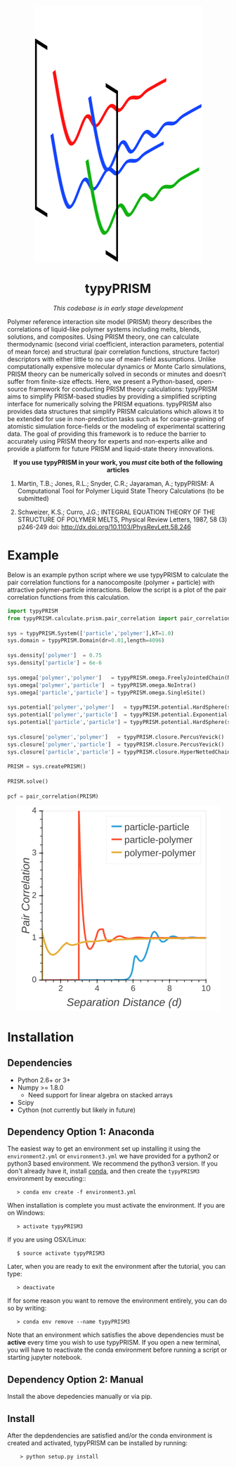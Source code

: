 <p align="center">
    <img src='./img/graphic.png' />
</p>
<h1 align="center">typyPRISM</h1>
<p align="center"> <i>This codebase is in early stage development</i></p>
<p>
Polymer reference interaction site model (PRISM) theory describes the correlations of liquid-like polymer systems including melts, blends, solutions, and composites. Using PRISM theory, one can calculate thermodynamic (second virial coefficient,  interaction parameters, potential of mean force) and structural (pair correlation functions, structure factor) descriptors with either little to no use of mean-field assumptions. Unlike computationally expensive molecular dynamics or Monte Carlo simulations, PRISM theory can be numerically solved in seconds or minutes and doesn’t suffer from finite-size effects. Here, we present a Python-based, open-source framework for conducting PRISM theory calculations: typyPRISM aims to simplify PRISM-based studies by providing a simplified scripting interface for numerically solving the PRISM equations. typyPRISM also provides data structures that simplify PRISM calculations which allows it to be extended for use in non-prediction tasks such as for coarse-graining of atomistic simulation force-fields or the modeling of experimental scattering data. The goal of providing this framework is to reduce the barrier to accurately using PRISM theory for experts and non-experts alike and provide a platform for future PRISM and liquid-state theory innovations. 
</p>

<p align="center"> <b>If you use typyPRISM in your work, you <i>must</i> cite both of the following articles</b></p>

1. Martin, T.B.; Jones, R.L.; Snyder, C.R.; Jayaraman, A.; typyPRISM: A Computational Tool for Polymer Liquid State Theory Calculations (to be submitted)

2. Schweizer, K.S.; Curro, J.G.; INTEGRAL EQUATION THEORY OF THE STRUCTURE OF POLYMER MELTS, Physical Review Letters, 1987, 58 (3) p246-249 doi: http://dx.doi.org/10.1103/PhysRevLett.58.246


Example
=======
Below is an example python script where we use typyPRISM to calculate the pair correlation functions for a
nanocomposite (polymer + particle) with attractive polymer-particle interactions. Below the script is a plot
of the pair correlation functions from this calculation.

```python
import typyPRISM
from typyPRISM.calculate.prism.pair_correlation import pair_correlation

sys = typyPRISM.System(['particle','polymer'],kT=1.0)
sys.domain = typyPRISM.Domain(dr=0.01,length=4096)
    
sys.density['polymer']  = 0.75
sys.density['particle'] = 6e-6

sys.omega['polymer','polymer']   = typyPRISM.omega.FreelyJointedChain(N=100,l=4.0/3.0)
sys.omega['polymer','particle']  = typyPRISM.omega.NoIntra()
sys.omega['particle','particle'] = typyPRISM.omega.SingleSite()

sys.potential['polymer','polymer']   = typyPRISM.potential.HardSphere(sigma=1.0)
sys.potential['polymer','particle']  = typyPRISM.potential.Exponential(sigma=3.0,alpha=0.5,epsilon=1.0)
sys.potential['particle','particle'] = typyPRISM.potential.HardSphere(sigma=5.0)

sys.closure['polymer','polymer']   = typyPRISM.closure.PercusYevick()
sys.closure['polymer','particle']  = typyPRISM.closure.PercusYevick()
sys.closure['particle','particle'] = typyPRISM.closure.HyperNettedChain()

PRISM = sys.createPRISM()

PRISM.solve()

pcf = pair_correlation(PRISM)
```
<p align="center">
    <img src='./img/plot.png' />
</p>

Installation
============

Dependencies
------------
- Python 2.6+ or 3+
- Numpy >= 1.8.0
    - Need support for linear algebra on stacked arrays
- Scipy
- Cython (not currently but likely in future)

Dependency Option 1: Anaconda 
------------------------------
The easiest way to get an environment set up installing it using the 
``environment2.yml``  or ``environment3.yml`` we have provided for a python2 or
python3 based environment. We recommend the python3 version. If you
don't already have it, install [conda](https://www.continuum.io/downloads),
and then create the ``typyPRISM3`` environment by executing::
```
   > conda env create -f environment3.yml
```
When installation is complete you must activate the environment. If you
are on Windows:
```
   > activate typyPRISM3
```
If you are using OSX/Linux:
```
   $ source activate typyPRISM3
```

Later, when you are ready to exit the environment after the tutorial, you can type:
```
   > deactivate
```

If for some reason you want to remove the environment entirely, you can do so by writing:
```
   > conda env remove --name typyPRISM3 
```
Note that an environment which satisfies the above dependencies must be **active** every time
you wish to use typyPRISM. If you open a new terminal, you will have to reactivate the conda
environment before running a script or starting jupyter notebook.

Dependency Option 2: Manual 
---------------------------
Install the above depedencies manually or via pip.

Install
--------
After the depdendencies are satisfied and/or the conda environment is created and activated,
typyPRISM can be installed by running:
```
    > python setup.py install
```
